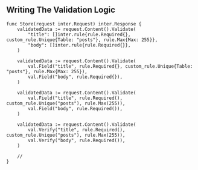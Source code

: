 ## Writing The Validation Logic

    func Store(request inter.Request) inter.Response {
        validatedData := request.Content().Validate(
            "title": []inter.rule{rule.Required{}, custom_rule.Unique{Table: "posts"}, rule.Max{Max: 255}},
            "body": []inter.rule{rule.Required{}},
        )

        validatedData := request.Content().Validate(
            val.Field("title", rule.Required{}, custom_rule.Unique{Table: "posts"}, rule.Max{Max: 255}),
            val.Field("body", rule.Required{}),
        )

        validatedData := request.Content().Validate(
            val.Field("title", rule.Required(), custom_rule.Unique("posts"), rule.Max(255)),
            val.Field("body", rule.Required()),
        )

        validatedData := request.Content().Validate(
            val.Verify("title", rule.Required(), custom_rule.Unique("posts"), rule.Max(255)),
            val.Verify("body", rule.Required()),
        )

        //
    }